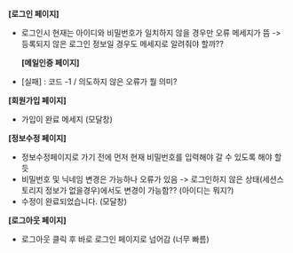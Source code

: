 **[로그인 페이지]**

- 로그인시 현재는 아이디와 비밀번호가 일치하지 않을 경우만 오류 메세지가 뜸
  -> 등록되지 않은 로그인 정보일 경우도 메세지로 알려줘야 할까??

  **[메일인증 페이지]**

- [실패]
  : 코드 -1 / 의도하지 않은 오류가 뭘 의미?

**[회원가입 페이지]**

- 가입이 완료 메세지 (모달창)

**[정보수정 페이지]**

- 정보수정페이지로 가기 전에 먼저 현재 비밀번호를 입력해야 갈 수 있도록 해야 할 듯
- 비밀번호 및 닉네임 변경은 가능하나 오류가 있음
  -> 로그인하지 않은 상태(세션스토리지 정보가 없을경우)에서도 변경이 가능함?? (아이디는 뭐지?)
- 수정이 완료되었습니다. (모달창)

**[로그아웃 페이지]**

- 로그아웃 클릭 후 바로 로그인 페이지로 넘어감 (너무 빠름)

